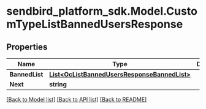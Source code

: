 
# sendbird_platform_sdk.Model.CustomTypeListBannedUsersResponse

## Properties

Name | Type | Description | Notes
------------ | ------------- | ------------- | -------------
**BannedList** | [**List&lt;OcListBannedUsersResponseBannedList&gt;**](OcListBannedUsersResponseBannedList.md) |  | [optional] 
**Next** | **string** |  | [optional] 

[[Back to Model list]](../README.md#documentation-for-models)
[[Back to API list]](../README.md#documentation-for-api-endpoints)
[[Back to README]](../README.md)

